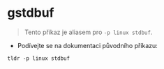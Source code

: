 # gstdbuf

> Tento příkaz je aliasem pro `-p linux stdbuf`.

- Podívejte se na dokumentaci původního příkazu:

`tldr -p linux stdbuf`
